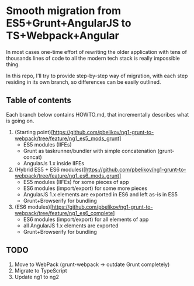 # Smooth migration from ES5+Grunt+AngularJS to TS+Webpack+Angular

In most cases one-time effort of rewriting the older application with tens of thousands lines of code to all the modern tech stack is really impossible thing.

In this repo, I'll try to provide step-by-step way of migration, with each step residing in its own branch, so differences can be easily outlined.

## Table of contents

Each branch below contains HOWTO.md, that incrementally describes what is going on.

1. (Starting point)[https://github.com/pbelikov/ng1-grunt-to-webpack/tree/feature/ng1_es5_mods_grunt]
    - ES5 modules (IIFEs)
    - Grunt as taskrunner/bundler with simple concatenation (grunt-concat)
    - AngularJs 1.x inside IIFEs
1. (Hybrid ES5 + ES6 modules)[https://github.com/pbelikov/ng1-grunt-to-webpack/tree/feature/ng1_es6_mods_grunt]
    - ES5 modules (IIFEs) for some pieces of app
    - ES6 modules (import/export) for some more pieces
    - AngularJS 1.x elements are exported in ES6 and left as-is in ES5
    - Grunt+Browserify for bundling
1. (ES6 modules)[https://github.com/pbelikov/ng1-grunt-to-webpack/tree/feature/ng1_es6_complete]
    - ES6 modules (import/export) for all elements of app
    - all AngularJS 1.x elements are exported
    - Grunt+Browserify for bundling

## TODO

1. Move to WebPack (grunt-webpack -> outdate Grunt completely)
1. Migrate to TypeScript
1. Update ng1 to ng2